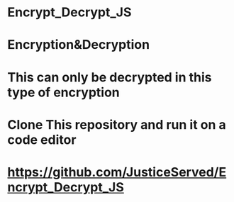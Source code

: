 # Encrypt_Decrypt_JS
# Encryption&amp;Decryption
# This can only be decrypted in this type of encryption
# Clone This repository and run it on a code editor
# https://github.com/JusticeServed/Encrypt_Decrypt_JS

